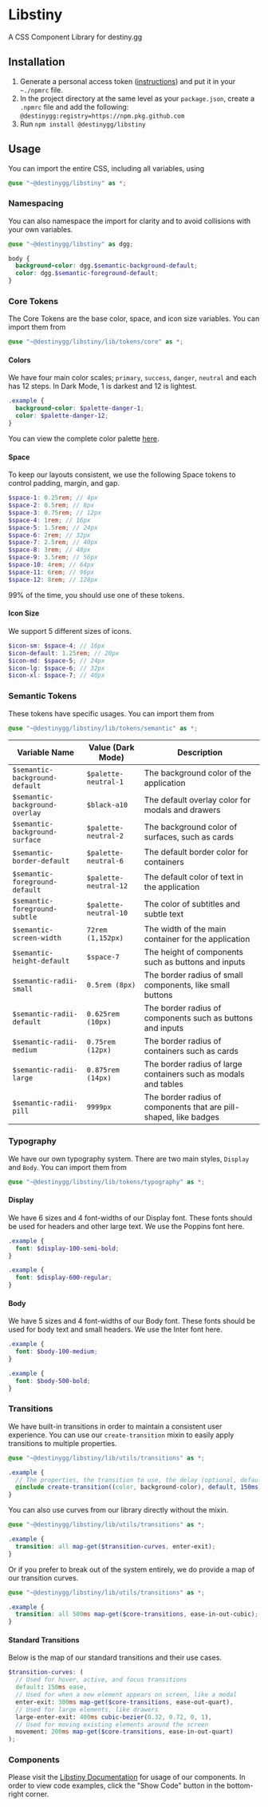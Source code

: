 # Libstiny
A CSS Component Library for destiny.gg

## Installation

1. Generate a personal access token ([instructions](https://docs.github.com/en/packages/working-with-a-github-packages-registry/working-with-the-npm-registry#installing-a-package)) and put it in your `~./npmrc` file.
2. In the project directory at the same level as your `package.json`, create a `.npmrc` file and add the following: `@destinygg:registry=https://npm.pkg.github.com`
3. Run `npm install @destinygg/libstiny`

## Usage
You can import the entire CSS, including all variables, using
```scss
@use "~@destinygg/libstiny" as *;
```

### Namespacing
You can also namespace the import for clarity and to avoid collisions with your own variables.
```scss
@use "~@destinygg/libstiny" as dgg;

body {
  background-color: dgg.$semantic-background-default;
  color: dgg.$semantic-foreground-default;
}
```

### Core Tokens
The Core Tokens are the base color, space, and icon size variables. You can import them from

```scss
@use "~@destinygg/libstiny/lib/tokens/core" as *;
```

#### Colors
We have four main color scales; `primary`, `success`, `danger`, `neutral` and each has 12 steps. In Dark Mode, 1 is darkest and 12 is lightest.

```scss
.example {
  background-color: $palette-danger-1;
  color: $palette-danger-12;
}
```

You can view the complete color palette [here](https://www.radix-ui.com/colors/docs/palette-composition/scales).

#### Space
To keep our layouts consistent, we use the following Space tokens to control padding, margin, and gap.
```scss
$space-1: 0.25rem; // 4px
$space-2: 0.5rem; // 8px
$space-3: 0.75rem; // 12px
$space-4: 1rem; // 16px
$space-5: 1.5rem; // 24px
$space-6: 2rem; // 32px
$space-7: 2.5rem; // 40px
$space-8: 3rem; // 48px
$space-9: 3.5rem; // 56px
$space-10: 4rem; // 64px
$space-11: 6rem; // 96px
$space-12: 8rem; // 128px
```

99% of the time, you should use one of these tokens.

#### Icon Size
We support 5 different sizes of icons.

```scss
$icon-sm: $space-4; // 16px
$icon-default: 1.25rem; // 20px
$icon-md: $space-5; // 24px
$icon-lg: $space-6; // 32px
$icon-xl: $space-7; // 40px
```

### Semantic Tokens
These tokens have specific usages. You can import them from

```scss
@use "~@destinygg/libstiny/lib/tokens/semantic" as *;
```

| Variable Name                  | Value (Dark Mode)     | Description                                                       |
|--------------------------------|-----------------------|-------------------------------------------------------------------|
| `$semantic-background-default` | `$palette-neutral-1`  | The background color of the application                           |
| `$semantic-background-overlay` | `$black-a10`          | The default overlay color for modals and drawers                  |
| `$semantic-background-surface` | `$palette-neutral-2`  | The background color of surfaces, such as cards                   |
| `$semantic-border-default`     | `$palette-neutral-6`  | The default border color for containers                           |
| `$semantic-foreground-default` | `$palette-neutral-12` | The default color of text in the application                      |
| `$semantic-foreground-subtle`  | `$palette-neutral-10` | The color of subtitles and subtle text                            |
| `$semantic-screen-width`       | `72rem (1,152px)`     | The width of the main container for the application               |
| `$semantic-height-default`     | `$space-7`            | The height of components such as buttons and inputs               |
| `$semantic-radii-small`        | `0.5rem (8px)`        | The border radius of small components, like small buttons         |
| `$semantic-radii-default`      | `0.625rem (10px)`     | The border radius of components such as buttons and inputs        |
| `$semantic-radii-medium`       | `0.75rem (12px)`      | The border radius of containers such as cards                     |
| `$semantic-radii-large`        | `0.875rem (14px)`     | The border radius of large containers such as modals and tables   |
| `$semantic-radii-pill`         | `9999px`              | The border radius of components that are pill-shaped, like badges |

### Typography
We have our own typography system. There are two main styles, `Display` and `Body`. You can import them from

```scss
@use "~@destinygg/libstiny/lib/tokens/typography" as *;
```

#### Display
We have 6 sizes and 4 font-widths of our Display font. These fonts should be used for headers and other large text. We use the Poppins font here.

```scss
.example {
  font: $display-100-semi-bold;
}

.example {
  font: $display-600-regular;
}
```

#### Body
We have 5 sizes and 4 font-widths of our Body font. These fonts should be used for body text and small headers. We use the Inter font here.

```scss
.example {
  font: $body-100-medium;
}

.example {
  font: $body-500-bold;
}
```

### Transitions
We have built-in transitions in order to maintain a consistent user experience. You can use our `create-transition` mixin
to easily apply transitions to multiple properties.

```scss
@use "~@destinygg/libstiny/lib/utils/transitions" as *;

.example {
  // The properties, the transition to use, the delay (optional, defaults to 0s)
  @include create-transition((color, background-color), default, 150ms);
}
```

You can also use curves from our library directly without the mixin.

```scss
@use "~@destinygg/libstiny/lib/utils/transitions" as *;

.example {
  transition: all map-get($transition-curves, enter-exit);
}
```

Or if you prefer to break out of the system entirely, we do provide a map of our transition curves.

```scss
@use "~@destinygg/libstiny/lib/utils/transitions" as *;

.example {
  transition: all 500ms map-get($core-transitions, ease-in-out-cubic);
}
```

#### Standard Transitions
Below is the map of our standard transitions and their use cases.
```scss
$transition-curves: (
  // Used for hover, active, and focus transitions
  default: 150ms ease,
  // Used for when a new element appears on screen, like a modal
  enter-exit: 300ms map-get($core-transitions, ease-out-quart),
  // Used for large elements, like drawers
  large-enter-exit: 400ms cubic-bezier(0.32, 0.72, 0, 1),
  // Used for moving existing elements around the screen
  movement: 200ms map-get($core-transitions, ease-in-out-quart)
);
```

### Components
Please visit the [Libstiny Documentation](https://libstiny.pages.dev/?path=/docs/alert--docs) for usage of our components.
In order to view code examples, click the "Show Code" button in the bottom-right corner.
